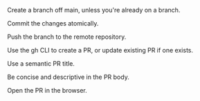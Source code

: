 Create a branch off main, unless you're already on a branch.

Commit the changes atomically.

Push the branch to the remote repository.

Use the gh CLI to create a PR, or update existing PR if one exists.

Use a semantic PR title.

Be concise and descriptive in the PR body.

Open the PR in the browser.